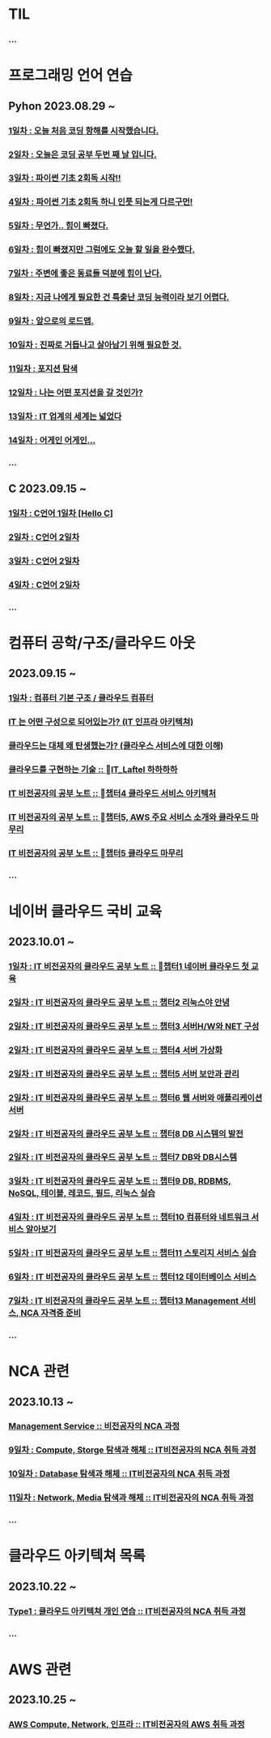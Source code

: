 # TIL
### ...
# 프로그래밍 언어 연습
## Pyhon 2023.08.29 ~
### [1일차 : 오늘 처음 코딩 항해를 시작했습니다.](https://5dietggul.tistory.com/5) 
### [2일차 : 오늘은 코딩 공부 두번 째 날 입니다.](https://5dietggul.tistory.com/6)
### [3일차 : 파이썬 기초 2회독 시작!!](https://5dietggul.tistory.com/7) 
### [4일차 : 파이썬 기초 2회독 하니 인풋 되는게 다르구먼!](https://5dietggul.tistory.com/8) 
### [5일차 : 무언가.. 힘이 빠졌다.](https://5dietggul.tistory.com/9) 
### [6일차 : 힘이 빠졌지만 그럼에도 오늘 할 일을 완수했다.](https://5dietggul.tistory.com/10) 
### [7일차 : 주변에 좋은 동료들 덕분에 힘이 난다.](https://5dietggul.tistory.com/11) 
### [8일차 : 지금 나에게 필요한 건 특출난 코딩 능력이라 보기 어렵다.](https://5dietggul.tistory.com/12) 
### [9일차 : 앞으로의 로드맵.](https://5dietggul.tistory.com/13) 
### [10일차 : 진짜로 거듭나고 살아남기 위해 필요한 것.](https://5dietggul.tistory.com/14) 
### [11일차 : 포지션 탐색](https://5dietggul.tistory.com/15) 
### [12일차 : 나는 어떤 포지션을 갈 것인가?](https://5dietggul.tistory.com/16) 
### [13일차 : IT 업계의 세계는 넓었다](https://5dietggul.tistory.com/17) 
### [14일차 : 어게인 어게인...](https://5dietggul.tistory.com/18) 
### ...
## C 2023.09.15 ~
### [1일차 : C언어 1일차 [Hello C] ](https://5dietggul.tistory.com/19) 
### [2일차 : C언어 2일차](https://5dietggul.tistory.com/21)
### [3일차 : C언어 2일차](https://5dietggul.tistory.com/22)
### [4일차 : C언어 2일차](https://5dietggul.tistory.com/23)
### ...
# 컴퓨터 공학/구조/클라우드 아웃
## 2023.09.15 ~
### [1일차 : 컴퓨터 기본 구조 / 클라우드 컴퓨터](https://5dietggul.tistory.com/20) 
### [IT 는 어떤 구성으로 되어있는가? (IT 인프라 아키텍쳐)](https://www.youtube.com/watch?v=Br5qOrJTJ4g)
### [클라우드는 대체 왜 탄생했는가? (클라우스 서비스에 대한 이해)](https://5dietggul.tistory.com/24) 
### [클라우드를 구현하는 기술 :: IT_Laftel 하하하하](https://blog.naver.com/vocal_mark/223225272450)
### [IT 비전공자의 공부 노트 :: 챕터4 클라우드 서비스 아키텍처](https://blog.naver.com/vocal_mark/223225786834)
### [IT 비전공자의 공부 노트 :: 챕터5, AWS 주요 서비스 소개와 클라우드 마무리](https://blog.naver.com/vocal_mark/223225971608)
### [IT 비전공자의 공부 노트 :: 챕터5 클라우드 마무리](https://blog.naver.com/vocal_mark/223227146954)
### ...
# 네이버 클라우드 국비 교육 
## 2023.10.01 ~
### [1일차 : IT 비전공자의 클라우드 공부 노트 :: 챕터1 네이버 클라우드 첫 교육](https://blog.naver.com/vocal_mark/223227979557) 
### [2일차 : IT 비전공자의 클라우드 공부 노트 :: 챕터2 리눅스야 안녕](https://blog.naver.com/vocal_mark/223228797987) 
### [2일차 : IT 비전공자의 클라우드 공부 노트 :: 챕터3 서버H/W와 NET 구성](https://blog.naver.com/vocal_mark/223228855251) 
### [2일차 : IT 비전공자의 클라우드 공부 노트 :: 챕터4 서버 가상화](https://blog.naver.com/vocal_mark/223228857286) 
### [2일차 : IT 비전공자의 클라우드 공부 노트 :: 챕터5 서버 보안과 관리](https://blog.naver.com/vocal_mark/223228858576) 
### [2일차 : IT 비전공자의 클라우드 공부 노트 :: 챕터6 웹 서버와 애플리케이션 서버](https://blog.naver.com/vocal_mark/223228884728) 
### [2일차 : IT 비전공자의 클라우드 공부 노트 :: 챕터8 DB 시스템의 발전](https://blog.naver.com/vocal_mark/223228902250) 
### [2일차 : IT 비전공자의 클라우드 공부 노트 :: 챕터7 DB와 DB시스템](https://blog.naver.com/vocal_mark/223228914938)
### [3일차 : IT 비전공자의 클라우드 공부 노트 :: 챕터9 DB, RDBMS, NoSQL, 테이블, 레코드, 필드, 리눅스 실습](https://blog.naver.com/vocal_mark/223229893556) 
### [4일차 : IT 비전공자의 클라우드 공부 노트 :: 챕터10 컴퓨터와 네트워크 서비스 알아보기](https://blog.naver.com/vocal_mark/223232766097) 
### [5일차 : IT 비전공자의 클라우드 공부 노트 :: 챕터11 스토리지 서비스 실습](https://blog.naver.com/vocal_mark/223233826431) 
### [6일차 : IT 비전공자의 클라우드 공부 노트 :: 챕터12 데이터베이스 서비스](https://blog.naver.com/vocal_mark/223234805378) 
### [7일차 : IT 비전공자의 클라우드 공부 노트 :: 챕터13 Management 서비스, NCA 자격증 준비](https://blog.naver.com/vocal_mark/223235810436) 
### ...
# NCA 관련
## 2023.10.13 ~
### [Management Service :: 비전공자의 NCA 과정](https://blog.naver.com/vocal_mark/223235810699)
### [9일차 : Compute, Storge 탐색과 해체 :: IT비전공자의 NCA 취득 과정](https://blog.naver.com/vocal_mark/223239200603) 
### [10일차 : Database 탐색과 해체 :: IT비전공자의 NCA 취득 과정](https://blog.naver.com/vocal_mark/223240176849) 
### [11일차 : Network, Media 탐색과 해체 :: IT비전공자의 NCA 취득 과정](https://blog.naver.com/vocal_mark/223240946848) 
### ...
# 클라우드 아키텍쳐 목록
## 2023.10.22 ~
### [Type1 : 클라우드 아키텍쳐 개인 연습 :: IT비전공자의 NCA 취득 과정](https://blog.naver.com/vocal_mark/223243465205)
### ...
# AWS 관련
## 2023.10.25 ~
### [AWS Compute, Network, 인프라 :: IT비전공자의 AWS 취득 과정](https://blog.naver.com/vocal_mark/223246380043)
